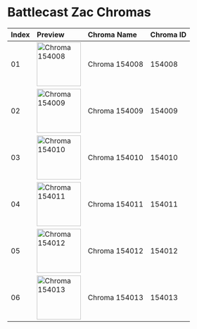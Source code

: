 # Battlecast Zac Chromas

| Index | Preview | Chroma Name | Chroma ID |
|:---|:---|:---|:---|
| 01 | <img src='https://raw.communitydragon.org/latest/plugins/rcp-be-lol-game-data/global/default/v1/champion-chroma-images/154/154008.png' alt='Chroma 154008' width='100'> | Chroma 154008 | 154008 |
| 02 | <img src='https://raw.communitydragon.org/latest/plugins/rcp-be-lol-game-data/global/default/v1/champion-chroma-images/154/154009.png' alt='Chroma 154009' width='100'> | Chroma 154009 | 154009 |
| 03 | <img src='https://raw.communitydragon.org/latest/plugins/rcp-be-lol-game-data/global/default/v1/champion-chroma-images/154/154010.png' alt='Chroma 154010' width='100'> | Chroma 154010 | 154010 |
| 04 | <img src='https://raw.communitydragon.org/latest/plugins/rcp-be-lol-game-data/global/default/v1/champion-chroma-images/154/154011.png' alt='Chroma 154011' width='100'> | Chroma 154011 | 154011 |
| 05 | <img src='https://raw.communitydragon.org/latest/plugins/rcp-be-lol-game-data/global/default/v1/champion-chroma-images/154/154012.png' alt='Chroma 154012' width='100'> | Chroma 154012 | 154012 |
| 06 | <img src='https://raw.communitydragon.org/latest/plugins/rcp-be-lol-game-data/global/default/v1/champion-chroma-images/154/154013.png' alt='Chroma 154013' width='100'> | Chroma 154013 | 154013 |
